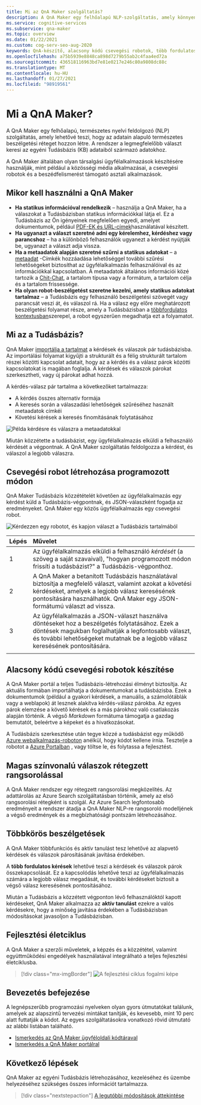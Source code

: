 ```yaml
---
title: Mi az QnA Maker szolgáltatás?
description: A QnA Maker egy felhőalapú NLP-szolgáltatás, amely könnyen létrehoz egy természetes társalgási réteget az adataiban. A felhasználó az egyéni Tudásbázis (KB) adatai alapján megkeresheti a legmegfelelőbb választ az adott természetes nyelvi bevitelhez.
ms.service: cognitive-services
ms.subservice: qna-maker
ms.topic: overview
ms.date: 01/22/2021
ms.custom: cog-serv-seo-aug-2020
keywords: QnA-készítő, alacsony kódú csevegési robotok, több fordulatos beszélgetések
ms.openlocfilehash: a75b5939e8848ca898d7279b55ab2c4faa4ed72a
ms.sourcegitcommit: 436518116963bd7e81e0217e246c80a9808dc88c
ms.translationtype: MT
ms.contentlocale: hu-HU
ms.lasthandoff: 01/27/2021
ms.locfileid: "98919561"
---
```

# <a name="what-is-qna-maker"></a>Mi a QnA Maker?

A QnA Maker egy felhőalapú, természetes nyelvi feldolgozó (NLP) szolgáltatás, amely lehetővé teszi, hogy az adatain alapuló természetes beszélgetési réteget hozzon létre. A rendszer a legmegfelelőbb választ keresi az egyéni Tudásbázis (KB) adataiból származó adatokhoz.

A QnA Maker általában olyan társalgási ügyfélalkalmazások készítésére használják, mint például a közösségi média alkalmazásai, a csevegési robotok és a beszédfelismerést támogató asztali alkalmazások.

## <a name="when-to-use-qna-maker"></a>Mikor kell használni a QnA Maker

* **Ha statikus információval rendelkezik** – használja a QnA Maker, ha a válaszokat a Tudásbázisban statikus információkkal látja el. Ez a Tudásbázis az Ön igényeinek megfelelően egyedi, amelyet dokumentumok, például [PDF-EK és URL-címek](../Concepts/data-sources-and-content.md)használatával készített.
* **Ha ugyanazt a választ szeretné adni egy kérelemhez, kérdéshez vagy parancshoz** – ha a különböző felhasználók ugyanezt a kérdést nyújtják be, ugyanazt a választ adja vissza.
* **Ha a metaadatok alapján szeretné szűrni a statikus adatokat** – a [metaadat](../how-to/metadata-generateanswer-usage.md) -Címkék hozzáadása lehetőséggel további szűrési lehetőségeket biztosíthat az ügyfélalkalmazás felhasználóival és az információkkal kapcsolatban. A metaadatok általános információi közé tartozik a [Chit-Chat](../how-to/chit-chat-knowledge-base.md), a tartalom típusa vagy a formátum, a tartalom célja és a tartalom frissessége.
* **Ha olyan robot-beszélgetést szeretne kezelni, amely statikus adatokat tartalmaz** – a Tudásbázis egy felhasználó beszélgetési szövegét vagy parancsát veszi át, és válaszol rá. Ha a válasz egy előre meghatározott beszélgetési folyamat része, amely a Tudásbázisban a [többfordulatos kontextusban](../how-to/multiturn-conversation.md)szerepel, a robot egyszerűen megadhatja ezt a folyamatot.

## <a name="what-is-a-knowledge-base"></a>Mi az a Tudásbázis?

QnA Maker [importálja a tartalmat](../Concepts/plan.md) a kérdések és válaszok pár tudásbázisba. Az importálási folyamat kigyűjti a strukturált és a félig strukturált tartalom részei közötti kapcsolat adatait, hogy az a kérdés és a válasz párok közötti kapcsolatokat is magában foglalja. A kérdések és válaszok párokat szerkesztheti, vagy új párokat adhat hozzá.

A kérdés-válasz pár tartalma a következőket tartalmazza:
* A kérdés összes alternatív formája
* A keresés során a válaszadási lehetőségek szűréséhez használt metaadatok címkéi
* Követési kérések a keresés finomításának folytatásához

![Példa kérdésre és válaszra a metaadatokkal](../media/qnamaker-overview-learnabout/example-question-and-answer-with-metadata.png)

Miután közzétette a tudásbázist, egy ügyfélalkalmazás elküldi a felhasználó kérdését a végpontnak. A QnA Maker szolgáltatás feldolgozza a kérdést, és válaszol a legjobb válaszra.

## <a name="create-a-chat-bot-programmatically"></a>Csevegési robot létrehozása programozott módon

QnA Maker Tudásbázis közzétételét követően az ügyfélalkalmazás egy kérdést küld a Tudásbázis-végpontnak, és JSON-válaszként fogadja az eredményeket. QnA Maker egy közös ügyfélalkalmazás egy csevegési robot.

![Kérdezzen egy robotot, és kapjon választ a Tudásbázis tartalmából](../media/qnamaker-overview-learnabout/bot-chat-with-qnamaker.png)

|Lépés|Művelet|
|:--|:--|
|1|Az ügyfélalkalmazás elküldi a felhasználó _kérdését_ (a szöveg a saját szavaival), "hogyan programozott módon frissíti a tudásbázist?" a Tudásbázis-végponthoz.|
|2|A QnA Maker a betanított Tudásbázis használatával biztosítja a megfelelő választ, valamint azokat a követési kérdéseket, amelyek a legjobb válasz keresésének pontosítására használhatók. QnA Maker egy JSON-formátumú választ ad vissza.|
|3|Az ügyfélalkalmazás a JSON-választ használva döntéseket hoz a beszélgetés folytatásához. Ezek a döntések magukban foglalhatják a legfontosabb választ, és további lehetőségeket mutatnak be a legjobb válasz keresésének pontosítására. |
|||

## <a name="build-low-code-chat-bots"></a>Alacsony kódú csevegési robotok készítése

A QnA Maker portál a teljes Tudásbázis-létrehozási élményt biztosítja. Az aktuális formában importálhatja a dokumentumokat a tudásbázisba. Ezek a dokumentumok (például a gyakori kérdések, a manuális, a számolótáblák vagy a weblapok) át lesznek alakítva kérdés-válasz párokba. Az egyes párok elemzése a követő kérések és a más párokhoz való csatlakozás alapján történik. A végső _Markdown_ formátuma támogatja a gazdag bemutatót, beleértve a képeket és a hivatkozásokat.

A Tudásbázis szerkesztése után tegye közzé a tudásbázist egy működő [Azure webalkalmazás-roboton](https://azure.microsoft.com/services/bot-service/) anélkül, hogy kódot kellene írnia. Tesztelje a robotot a [Azure Portalban](https://portal.azure.com) , vagy töltse le, és folytassa a fejlesztést.

## <a name="high-quality-responses-with-layered-ranking"></a>Magas színvonalú válaszok rétegzett rangsorolással

A QnA Maker rendszer egy rétegzett rangsorolási megközelítés. Az adattárolás az Azure Search szolgáltatásban történik, amely az első rangsorolási rétegként is szolgál. Az Azure Search legfontosabb eredményeit a rendszer átadja a QnA Maker NLP-re rangsoroló modelljének a végső eredmények és a megbízhatósági pontszám létrehozásához.

## <a name="multi-turn-conversations"></a>Többkörös beszélgetések

A QnA Maker többfunkciós és aktív tanulást tesz lehetővé az alapvető kérdések és válaszok párosításának javítása érdekében.

A **több fordulatos kérések** lehetővé teszi a kérdések és válaszok párok összekapcsolását. Ez a kapcsolódás lehetővé teszi az ügyfélalkalmazás számára a legjobb válasz megadását, és további kérdéseket biztosít a végső válasz keresésének pontosításához.

Miután a Tudásbázis a közzétett végponton lévő felhasználóktól kapott kérdéseket, QnA Maker alkalmazza az **aktív tanulást** ezekre a valós kérdésekre, hogy a minőség javítása érdekében a Tudásbázisban módosításokat javasoljon a Tudásbázisban.

## <a name="development-lifecycle"></a>Fejlesztési életciklus

A QnA Maker a szerzői műveletek, a képzés és a közzététel, valamint együttműködési engedélyek használatával integrálható a teljes fejlesztési életciklusba.

> [!div class="mx-imgBorder"]
> ![A fejlesztési ciklus fogalmi képe](../media/qnamaker-overview-learnabout/development-cycle.png)


## <a name="complete-a-quickstart"></a>Bevezetés befejezése

A legnépszerűbb programozási nyelveken olyan gyors útmutatókat találunk, amelyek az alapszintű tervezési mintákat tanítják, és kevesebb, mint 10 perc alatt futtatják a kódot. Az egyes szolgáltatásokra vonatkozó rövid útmutató az alábbi listában található.

* [Ismerkedés az QnA Maker ügyféloldali kódtáraval](../quickstarts/quickstart-sdk.md)
* [Ismerkedés a QnA Maker portálral](../quickstarts/create-publish-knowledge-base.md)

## <a name="next-steps"></a>Következő lépések
QnA Maker az egyéni Tudásbázis létrehozásához, kezeléséhez és üzembe helyezéséhez szükséges összes információt tartalmazza.

> [!div class="nextstepaction"]
> [A legutóbbi módosítások áttekintése](../whats-new.md)
